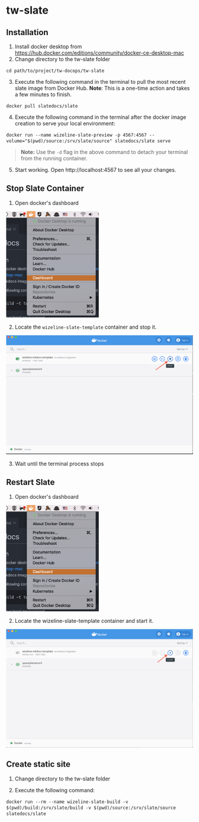 # tw-slate

## Installation

1. Install docker desktop from https://hub.docker.com/editions/community/docker-ce-desktop-mac
2. Change directory to the tw-slate folder
```
cd path/to/project/tw-docops/tw-slate
```
3. Execute the following command in the terminal to pull the most recent slate image from Docker Hub.
    **Note**: This is a one-time action and takes a few minutes to finish.
```
docker pull slatedocs/slate
```
4. Execute the following command in the terminal after the docker image creation to serve your local environment:
```
docker run --name wizeline-slate-preview -p 4567:4567 --volume="$(pwd)/source:/srv/slate/source" slatedocs/slate serve
```

>**Note:** Use the `-d` flag in the above command to detach your terminal from the running container.

5. Start working. Open http://localhost:4567 to see all your changes.

## Stop Slate Container

1. Open docker's dashboard

<img src="./source/images/docker_dashboard.png" alt="Open docker's dashboard" width="250">


2. Locate the `wizeline-slate-template` container and stop it.

<img src="./source/images/docker_stop.png" alt="Stop Docker" width="650">

3. Wait until the terminal process stops

## Restart Slate

1. Open docker's dashboard

<img src="./source/images/docker_dashboard.png" alt="Open docker's dashboard" width="250">

2. Locate the wizeline-slate-template container and start it.

<img src="./source/images/docker_restart.png" alt="Restart Docker" width="650">

## Create static site
1. Change directory to the tw-slate folder

2. Execute the following command:
```
docker run --rm --name wizeline-slate-build -v $(pwd)/build:/srv/slate/build -v $(pwd)/source:/srv/slate/source slatedocs/slate
```

